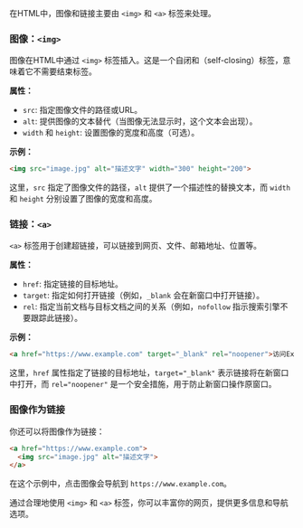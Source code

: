 在HTML中，图像和链接主要由 `<img>` 和 `<a>` 标签来处理。

### 图像：`<img>`

图像在HTML中通过 `<img>` 标签插入。这是一个自闭和（self-closing）标签，意味着它不需要结束标签。

**属性：**

- `src`: 指定图像文件的路径或URL。
- `alt`: 提供图像的文本替代（当图像无法显示时，这个文本会出现）。
- `width` 和 `height`: 设置图像的宽度和高度（可选）。

**示例：**

```html
<img src="image.jpg" alt="描述文字" width="300" height="200">
```

这里，`src` 指定了图像文件的路径，`alt` 提供了一个描述性的替换文本，而 `width` 和 `height` 分别设置了图像的宽度和高度。

### 链接：`<a>`

`<a>` 标签用于创建超链接，可以链接到网页、文件、邮箱地址、位置等。

**属性：**

- `href`: 指定链接的目标地址。
- `target`: 指定如何打开链接（例如，`_blank` 会在新窗口中打开链接）。
- `rel`: 指定当前文档与目标文档之间的关系（例如，`nofollow` 指示搜索引擎不要跟踪此链接）。

**示例：**

```html
<a href="https://www.example.com" target="_blank" rel="noopener">访问Example.com</a>
```

这里，`href` 属性指定了链接的目标地址，`target="_blank"` 表示链接将在新窗口中打开，而 `rel="noopener"` 是一个安全措施，用于防止新窗口操作原窗口。

### 图像作为链接

你还可以将图像作为链接：

```html
<a href="https://www.example.com">
  <img src="image.jpg" alt="描述文字">
</a>
```

在这个示例中，点击图像会导航到 `https://www.example.com`。

通过合理地使用 `<img>` 和 `<a>` 标签，你可以丰富你的网页，提供更多信息和导航选项。